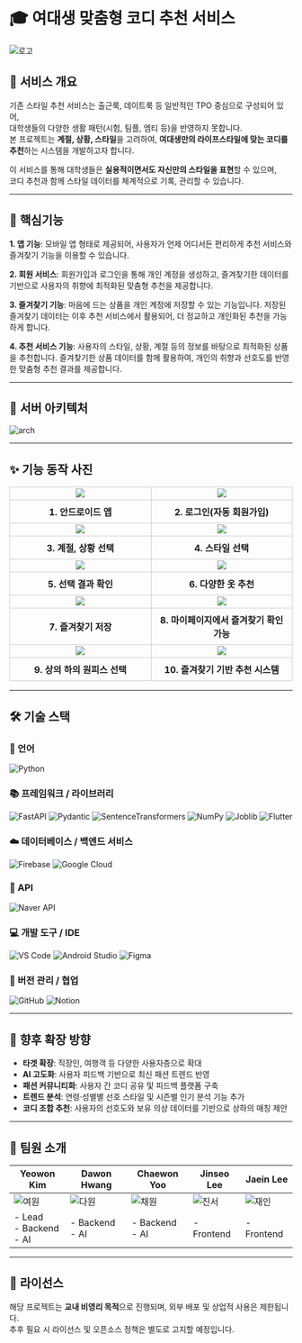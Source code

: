 # 🎓 여대생 맞춤형 코디 추천 서비스

![로고](image/로고.png)


## 🧥 서비스 개요
기존 스타일 추천 서비스는 출근룩, 데이트룩 등 일반적인 TPO 중심으로 구성되어 있어,  
대학생들의 다양한 생활 패턴(시험, 팀플, 엠티 등)을 반영하지 못합니다.  
본 프로젝트는 **계절, 상황, 스타일**을 고려하여, **여대생만의 라이프스타일에 맞는 코디를 추천**하는 시스템을 개발하고자 합니다.

이 서비스를 통해 대학생들은 **실용적이면서도 자신만의 스타일을 표현**할 수 있으며,  
코디 추천과 함께 스타일 데이터를 체계적으로 기록, 관리할 수 있습니다.

---

## 🤖 핵심기능
**1. 앱 기능**: 
모바일 앱 형태로 제공되어, 사용자가 언제 어디서든 편리하게 추천 서비스와 즐겨찾기 기능을 이용할 수 있습니다.

**2. 회원 서비스**: 
회원가입과 로그인을 통해 개인 계정을 생성하고, 즐겨찾기한 데이터를 기반으로 사용자의 취향에 최적화된 맞춤형 추천을 제공합니다.

**3. 즐겨찾기 기능**: 
마음에 드는 상품을 개인 계정에 저장할 수 있는 기능입니다.
저장된 즐겨찾기 데이터는 이후 추천 서비스에서 활용되어, 더 정교하고 개인화된 추천을 가능하게 합니다.

**4. 추천 서비스 기능**: 
사용자의 스타일, 상황, 계절 등의 정보를 바탕으로 최적화된 상품을 추천합니다. 즐겨찾기한 상품 데이터를 함께 활용하여, 개인의 취향과 선호도를 반영한 맞춤형 추천 결과를 제공합니다.

---

## 🎀 서버 아키텍처
![arch](image/arch.png)

---

## ✨ 기능 동작 사진

<table style="width: 100%; border-collapse: collapse; text-align: center;">
  <tr>
    <td style="width: 50%; border: 1px solid #ccc;">
      <img src="image/android_app.png" style="max-width:95%;"><br>
    </td>
    <td style="width: 50%; border: 1px solid #ccc;">
      <img src="image/login.png" style="max-width:95%;"><br>
    </td>
  </tr>
  <tr>
    <td style="padding: 8px; border: 1px solid #ccc;">
      <b>1. 안드로이드 앱</b>
    </td>
    <td style="padding: 8px; border: 1px solid #ccc;">
      <b>2. 로그인(자동 회원가입)</b>
    </td>
  </tr>
  <tr>
    <td style="width: 50%; border: 1px solid #ccc;">
      <img src="image/season_situation.png" style="max-width:95%;"><br>
    </td>
    <td style="width: 50%; border: 1px solid #ccc;">
      <img src="image/style_select.png" style="max-width:95%;"><br>
    </td>
  </tr>
  <tr>
    <td style="padding: 8px; border: 1px solid #ccc;">
      <b>3. 계절, 상황 선택</b>
    </td>
    <td style="padding: 8px; border: 1px solid #ccc;">
      <b>4. 스타일 선택</b>
    </td>
  </tr>
  <tr>
    <td style="width: 50%; border: 1px solid #ccc;">
      <img src="image/선택 결과 확인.png" style="max-width:95%;"><br>
    </td>
    <td style="width: 50%; border: 1px solid #ccc;">
      <img src="image/다양한 옷 추천.png" style="max-width:95%;"><br>
    </td>
  </tr>
  <tr>
    <td style="padding: 8px; border: 1px solid #ccc;">
      <b>5. 선택 결과 확인</b>
    </td>
    <td style="padding: 8px; border: 1px solid #ccc;">
      <b>6. 다양한 옷 추천</b>
    </td>
  </tr>
  <tr>
    <td style="width: 50%; border: 1px solid #ccc;">
      <img src="image/즐겨찾기 저장.png" style="max-width:95%;"><br>
    </td>
    <td style="width: 50%; border: 1px solid #ccc;">
      <img src="image/마이페이지에서 즐겨찾기 확인 가능.png" style="max-width:95%;"><br>
    </td>
  </tr>
  <tr>
    <td style="padding: 8px; border: 1px solid #ccc;">
      <b>7. 즐겨찾기 저장</b>
    </td>
    <td style="padding: 8px; border: 1px solid #ccc;">
      <b>8. 마이페이지에서 즐겨찾기 확인 가능</b>
    </td>
  </tr>
  <tr>
    <td style="width: 50%; border: 1px solid #ccc;">
      <img src="image/상의 하의 원피스 선택.png" style="max-width:95%;"><br>
    </td>
    <td style="width: 50%; border: 1px solid #ccc;">
      <img src="image/추천.png" style="max-width:95%;"><br>
    </td>
  </tr>
  <tr>
    <td style="padding: 8px; border: 1px solid #ccc;">
      <b>9. 상의 하의 원피스 선택</b>
    </td>
    <td style="padding: 8px; border: 1px solid #ccc;">
      <b>10. 즐겨찾기 기반 추천 시스템</b>
    </td>
  </tr>
</table>

---

## 🛠️ 기술 스택

### 🐍 언어 
![Python](https://img.shields.io/badge/Python-3776AB?style=for-the-badge&logo=python&logoColor=white)

### 📚 프레임워크 / 라이브러리
![FastAPI](https://img.shields.io/badge/FastAPI-009688?style=for-the-badge&logo=fastapi&logoColor=white)
![Pydantic](https://img.shields.io/badge/Pydantic-E92063?style=for-the-badge&logo=pydantic&logoColor=white)
![SentenceTransformers](https://img.shields.io/badge/SentenceTransformers-1A73E8?style=for-the-badge&logo=semanticweb&logoColor=white)
![NumPy](https://img.shields.io/badge/NumPy-013243?style=for-the-badge&logo=numpy&logoColor=white)
![Joblib](https://img.shields.io/badge/Joblib-FF9900?style=for-the-badge&logo=python&logoColor=white)
![Flutter](https://img.shields.io/badge/Flutter-02569B?style=for-the-badge&logo=flutter&logoColor=white)

### ☁️ 데이터베이스 / 백엔드 서비스
![Firebase](https://img.shields.io/badge/Firebase-FFCA28?style=for-the-badge&logo=firebase&logoColor=black)
![Google Cloud](https://img.shields.io/badge/Google%20Cloud-4285F4?style=for-the-badge&logo=googlecloud&logoColor=white)

### 🔌 API
![Naver API](https://img.shields.io/badge/Naver%20API-03C75A?style=for-the-badge&logo=naver&logoColor=green)

### 💻 개발 도구 / IDE
![VS Code](https://img.shields.io/badge/VS%20Code-007ACC?style=for-the-badge&logo=visualstudiocode&logoColor=white)
![Android Studio](https://img.shields.io/badge/Android%20Studio-3DDC84?style=for-the-badge&logo=androidstudio&logoColor=white)
![Figma](https://img.shields.io/badge/Figma-F24E1E?style=for-the-badge&logo=figma&logoColor=white)

### 🤝 버전 관리 / 협업
![GitHub](https://img.shields.io/badge/GitHub-181717?style=for-the-badge&logo=github&logoColor=white)
![Notion](https://img.shields.io/badge/Notion-000000?style=for-the-badge&logo=notion&logoColor=white)


---

## 🚀 향후 확장 방향

- **타겟 확장**: 직장인, 여행객 등 다양한 사용자층으로 확대  
- **AI 고도화**: 사용자 피드백 기반으로 최신 패션 트렌드 반영  
- **패션 커뮤니티화**: 사용자 간 코디 공유 및 피드백 플랫폼 구축  
- **트렌드 분석**: 연령·성별별 선호 스타일 및 시즌별 인기 분석 기능 추가
- **코디 조합 추천**: 사용자의 선호도와 보유 의상 데이터를 기반으로 상하의 매칭 제안

---

## 🙌 팀원 소개

| Yeowon Kim | Dawon Hwang | Chaewon Yoo | Jinseo Lee | Jaein Lee |
|------------|-------------|-------------|------------|-----------|
| ![여원](image/여원.png) | ![다원](image/다원.png) | ![채원](image/채원.png) | ![진서](image/진서.png) | ![재인](image/재인.png) |
| - Lead    <br> - Backend <br> - AI | - Backend <br> - AI | - Backend <br> - AI | - Frontend | - Frontend |


---

## 📄 라이선스

해당 프로젝트는 **교내 비영리 목적**으로 진행되며, 외부 배포 및 상업적 사용은 제한됩니다.  
추후 필요 시 라이선스 및 오픈소스 정책은 별도로 고지할 예정입니다.
